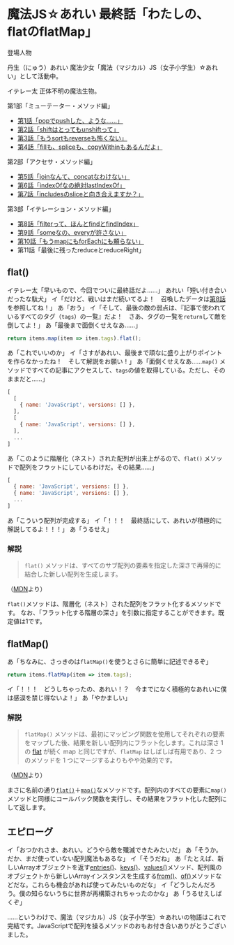 # 魔法JS☆あれい 最終話「わたしの、flatのflatMap」

登場人物

丹生（にゅう）あれい
魔法少女「魔法（マジカル）JS（女子小学生）☆あれい」として活動中。

イテレー太
正体不明の魔法生物。

第1部「ミューテーター・メソッド編」
* [第1話「popでpushした、ような……」](https://qiita.com/8amjp/items/e44e707ccc8c95b4a40d)
* [第2話「shiftはとってもunshiftって」](https://qiita.com/8amjp/items/3fc1b2defd28ba1c2df3)
* [第3話「もうsortもreverseも怖くない」](https://qiita.com/8amjp/items/86f5294981fbebd3fe2d)
* [第4話「fillも、spliceも、copyWithinもあるんだよ」](https://qiita.com/8amjp/items/0741e35b70ea32711265)

第2部「アクセサ・メソッド編」
* [第5話「joinなんて、concatなわけない」](https://qiita.com/8amjp/items/229c41ad2146728abd89)
* [第6話「indexOfなの絶対lastIndexOf」](https://qiita.com/8amjp/items/f7e421722e419c1c0a7d)
* [第7話「includesのsliceと向き合えますか？」](https://qiita.com/8amjp/items/007ac192399225db3843)

第3部「イテレーション・メソッド編」
* [第8話「filterって、ほんとfindとfindIndex」](https://qiita.com/8amjp/items/f7014b09c5c2a6440a74)
* [第9話「someなの、everyが許さない」](https://qiita.com/8amjp/items/ec91d29f8f166b45efbb)
* [第10話「もうmapにもforEachにも頼らない」](https://qiita.com/8amjp/items/25859c085119cdceed89)
* 第11話「最後に残ったreduceとreduceRight」

## flat()

イテレー太「早いもので、今回でついに最終話だよ……」
あれい「短い付き合いだったな駄犬」
イ「だけど、戦いはまだ続いてるよ！　召喚したデータは[第8話](https://qiita.com/8amjp/items/f7014b09c5c2a6440a74)を参照してね！」
あ「おう」
イ「そして、最後の敵の弱点は、『記事で使われているすべてのタグ（`tags`）の一覧』だよ！　さあ、タグの一覧を`return`して敵を倒してよ！」
あ「最後まで面倒くせえなあ……」

```js
return items.map(item => item.tags).flat();
```

あ「これでいいのか」
イ「さすがあれい、最後まで頑なに盛り上がりポイントを作らなかったね！　そして解説をお願い！」
あ「面倒くせえなあ……`map()` メソッドですべての記事にアクセスして、`tags`の値を取得している。ただし、そのままだと……」

```js
[
  [
    { name: 'JavaScript', versions: [] },
  ],
  [
    { name: 'JavaScript', versions: [] },
  ],
  ...
]
```

あ「このように階層化（ネスト）された配列が出来上がるので、`flat()` メソッドで配列をフラットにしているわけだ。その結果……」

```js
[
  { name: 'JavaScript', versions: [] },
  { name: 'JavaScript', versions: [] },
  ...
]
```

あ「こういう配列が完成する」
イ「！！！　最終話にして、あれいが積極的に解説してるよ！！！」
あ「うるせえ」

### 解説

> `flat()` メソッドは、すべてのサブ配列の要素を指定した深さで再帰的に結合した新しい配列を生成します。

（[MDN](https://developer.mozilla.org/ja/docs/Web/JavaScript/Reference/Global_Objects/Array/flat)より）

`flat()`メソッドは、階層化（ネスト）された配列をフラット化するメソッドです。
なお、「フラット化する階層の深さ」を引数に指定することができます。既定値は1です。

## flatMap()

あ「ちなみに、さっきのは`flatMap()`を使うとさらに簡単に記述できるぞ」

```js
return items.flatMap(item => item.tags);
```

イ「！！！　どうしちゃったの、あれい！？　今までになく積極的なあれいに僕は感涙を禁じ得ないよ！」
あ「やかましい」

### 解説

> `flatMap()` メソッドは、最初にマッピング関数を使用してそれぞれの要素をマップした後、結果を新しい配列内にフラット化します。これは深さ 1 の [flat](https://developer.mozilla.org/ja/docs/Web/JavaScript/Reference/Global_Objects/Array/flat) が続く map と同じですが、`flatMap` はしばしば有用であり、2 つのメソッドを 1 つにマージするよりもやや効果的です。

（[MDN](https://developer.mozilla.org/ja/docs/Web/JavaScript/Reference/Global_Objects/Array/flatMap)より）

まさに名前の通り[`flat()`](https://developer.mozilla.org/ja/docs/Web/JavaScript/Reference/Global_Objects/Array/flat)＋[`map()`](https://developer.mozilla.org/ja/docs/Web/JavaScript/Reference/Global_Objects/Array/map)なメソッドです。配列内のすべての要素に`map()`メソッドと同様にコールバック関数を実行し、その結果をフラット化した配列にして返します。

## エピローグ

イ「おつかれさま、あれい。どうやら敵を殲滅できたみたいだ」
あ「そうか。だか、まだ使っていない配列魔法もあるな」
イ「そうだね」
あ「たとえば、新しいArrayオブジェクトを返す[entries()](https://developer.mozilla.org/ja/docs/Web/JavaScript/Reference/Global_Objects/Array/entries)、[keys()](https://developer.mozilla.org/ja/docs/Web/JavaScript/Reference/Global_Objects/Array/keys)、[values()](https://developer.mozilla.org/ja/docs/Web/JavaScript/Reference/Global_Objects/Array/values)メソッド、配列風のオブジェクトから新しいArrayインスタンスを生成する[from()](https://developer.mozilla.org/ja/docs/Web/JavaScript/Reference/Global_Objects/Array/from)、[of()](https://developer.mozilla.org/ja/docs/Web/JavaScript/Reference/Global_Objects/Array/of)メソッドなどだな。これらも機会があれば使ってみたいものだな」
イ「どうしたんだろう。僕の知らないうちに世界が再構築されちゃったのかな」
あ「うるせえしばくぞ」

……というわけで、魔法（マジカル）JS（女子小学生）☆あれいの物語はこれで完結です。JavaScriptで配列を操るメソッドのおもお付き合いありがとうございました。
<!--stackedit_data:
eyJoaXN0b3J5IjpbLTExNjE0NzM3NiwyMTExNjE3MjYwLC04ND
A3ODk4MjUsMTExOTAzMTYxN119
-->